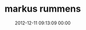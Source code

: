 ---
title: "markus rummens"
date: 2012-12-11 09:13:09 00:00
permalink: /markusrummens
twitter: ""
likes: [989]
id: 1673
gravatar: "http://www.gravatar.com/avatar/d2d56ba1a0b301596f55ce310aace9d3"
---